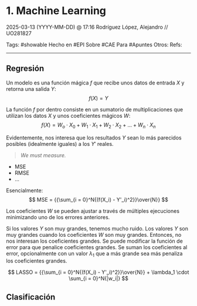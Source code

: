 # 1. Machine Learning
2025-03-13 (YYYY-MM-DD) @ 17:16
Rodríguez López, Alejandro // UO281827

Tags:
	#showable
	Hecho en #EPI
	Sobre #CAE
	Para #Apuntes
	Otros:
	Refs:
 
<hr>

## Regresión

Un modelo es una función mágica $f$ que recibe unos datos de entrada $X$ y retorna una salida $Y$:
$$
	f(X) = Y
$$

La función $f$ por dentro consiste en un sumatorio de multiplicaciones que utilizan los datos $X$ y unos coeficientes mágicos $W$:
$$
	f(X) = W_o \cdot X_0 + W_1 \cdot X_1 + W_2 \cdot X_2 + \dots + W_n \cdot X_n
$$

Evidentemente, nos interesa que los resultados $Y$ sean lo más parecidos posibles (idealmente iguales) a los $Y'$ reales.
> _We must measure._

- MSE
- RMSE
- ...

Esencialmente:
$$
	MSE = {{\sum_{i = 0}^N{(f(X_i) - Y'_i)^2}}\over{N}}
$$

Los coeficientes $W$ se pueden ajustar a través de múltiples ejecuciones minimizando uno de los errores anteriores.

Si los valores $Y$ son muy grandes, tenemos mucho ruido.
Los valores $Y$ son muy grandes cuando los coeficientes $W$ son muy grandes.
Entonces, no nos interesan los coeficientes grandes.
Se puede modificar la función de error para que penalice coeficientes grandes.
Se suman los coeficientes al error, opcionalmente con un valor $\lambda_1$ que a más grande sea más penaliza los coeficientes grandes.

$$	
	LASSO = {{\sum_{i = 0}^N{(f(X_i) - Y'_i)^2}}\over{N}} + \lambda_1 \cdot \sum_{i = 0}^N{|w_i|}
$$

## Clasificación


